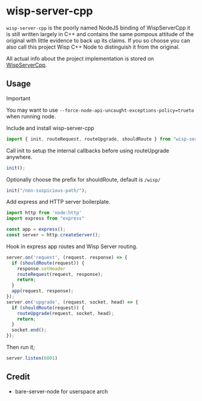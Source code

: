 # wisp-server-cpp
`wisp-server-cpp` is the poorly named NodeJS binding of WispServerCpp it is still written largely in C++ and contains the same pompous attitude of the original with little evidence to back up its claims. If you so choose you can also call this project Wisp C++ Node to distinguish it from the original.

All actual info about the project implementation is stored on [WispServerCpp](https://github.com/FoxMoss/WispServerCpp).

## Usage


> [!IMPORTANT]  
> You may want to use `--force-node-api-uncaught-exceptions-policy=trueto` when running node.


Include and install wisp-server-cpp
```js
import { init, routeRequest, routeUpgrade, shouldRoute } from "wisp-server-cpp"
```

Call init to setup the internal callbacks before using routeUpgrade anywhere.
```js
init();
```
Optionally choose the prefix for shouldRoute, default is `/wisp/`
```js
init("/non-suspicious-path/");
```


Add express and HTTP server boilerplate.
```js
import http from 'node:http'
import express from "express"

const app = express();
const server = http.createServer();
```

Hook in express app routes and Wisp Server routing.
```js
server.on('request', (request, response) => {
  if (shouldRoute(request)) {
    response.setHeader
    routeRequest(request, response);
    return;
  }
  app(request, response);
});
server.on('upgrade', (request, socket, head) => {
  if (shouldRoute(request)) {
    routeUpgrade(request, socket, head);
    return;
  }
  socket.end();
});
```

Then run it;
```js
server.listen(6001)
```
## Credit
- bare-server-node for userspace arch
